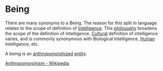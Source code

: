 # Being

There are many synonyms to a Being. The reason for this split in language relates to the scope of definition of [Intelligence](./intelligence.md). This [philosophy](./philosophy.md) broadens the scope of the definition of Intelligence. [Cultural](./culture.md) definition of intelligence varies, and is commonly synonymous with Biological Intelligence, [Human](./human.md) Intelligence, etc.

A being is an [anthropomorphized](./anthropomorphism.md) [entity](./entity.md).

[Anthropomorphism - Wikipedia](https://en.wikipedia.org/wiki/Anthropomorphism)
